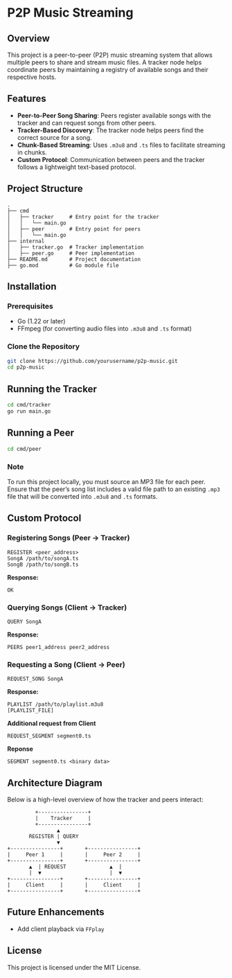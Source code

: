 # P2P Music Streaming

## Overview
This project is a peer-to-peer (P2P) music streaming system that allows multiple peers to share and stream music files. A tracker node helps coordinate peers by maintaining a registry of available songs and their respective hosts.

## Features
- **Peer-to-Peer Song Sharing**: Peers register available songs with the tracker and can request songs from other peers.
- **Tracker-Based Discovery**: The tracker node helps peers find the correct source for a song.
- **Chunk-Based Streaming**: Uses `.m3u8` and `.ts` files to facilitate streaming in chunks.
- **Custom Protocol**: Communication between peers and the tracker follows a lightweight text-based protocol.

## Project Structure
```
.
├── cmd
│   ├── tracker     # Entry point for the tracker
│   │   └── main.go
│   ├── peer        # Entry point for peers
│   │   └── main.go
├── internal
│   ├── tracker.go  # Tracker implementation
│   ├── peer.go     # Peer implementation
├── README.md       # Project documentation
├── go.mod          # Go module file
```

## Installation
### Prerequisites
- Go (1.22 or later)
- FFmpeg (for converting audio files into `.m3u8` and `.ts` format)

### Clone the Repository
```sh
git clone https://github.com/yourusername/p2p-music.git
cd p2p-music
```

## Running the Tracker
```sh
cd cmd/tracker
go run main.go
```

## Running a Peer
```sh
cd cmd/peer
```

### **Note**
To run this project locally, you must source an MP3 file for each peer. Ensure that the peer’s song list includes a valid file path to an existing `.mp3` file that will be converted into `.m3u8` and `.ts` formats.

## Custom Protocol
### Registering Songs (Peer → Tracker)
```
REGISTER <peer_address>
SongA /path/to/songA.ts
SongB /path/to/songB.ts

```
**Response:**
```
OK
```

### Querying Songs (Client → Tracker)
```
QUERY SongA
```
**Response:**
```
PEERS peer1_address peer2_address
```

### Requesting a Song (Client → Peer)
```
REQUEST_SONG SongA
```
**Response:**
```
PLAYLIST /path/to/playlist.m3u8
[PLAYLIST_FILE]
```
**Additional request from Client**
```
REQUEST_SEGMENT segment0.ts
```
**Reponse**
```
SEGMENT segment0.ts <binary data>
```

## Architecture Diagram
Below is a high-level overview of how the tracker and peers interact:

```
         +----------------+
         |    Tracker     |
         +----------------+
                ▲
       REGISTER | QUERY
                ▼
+----------------+       +----------------+
|     Peer 1     |       |     Peer 2     |
+----------------+       +----------------+
       ▲  | REQUEST              ▲  |
       |  ▼                      |  ▼
+----------------+       +----------------+
|     Client     |       |     Client     |
+----------------+       +----------------+
```

## Future Enhancements
- Add client playback via `FFplay`

## License
This project is licensed under the MIT License.

